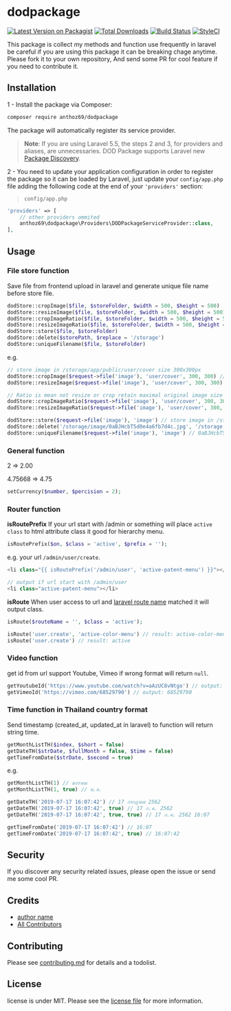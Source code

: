 # dodpackage

[![Latest Version on Packagist][ico-version]][link-packagist]
[![Total Downloads][ico-downloads]][link-downloads]
[![Build Status][ico-travis]][link-travis]
[![StyleCI][ico-styleci]][link-styleci]

This package is collect my methods and function use frequently in laravel be careful if you are using this package it can be breaking chage anytime. Please fork it to your own repository, And send some PR for cool feature if you need to contribute it.

## Installation

1 - Install the package via Composer:

```bash
composer require anthoz69/dodpackage
```

The package will automatically register its service provider.

> **Note**: If you are using Laravel 5.5, the steps 2 and 3, for providers and aliases, are unnecessaries. DOD Package supports Laravel new [Package Discovery](https://laravel.com/docs/5.5/packages#package-discovery).

2 - You need to update your application configuration in order to register the package so it can be loaded by Laravel, just update your `config/app.php` file adding the following code at the end of your `'providers'` section:

> `config/app.php`

```php
'providers' => [
    // other providers ommited
    anthoz69\dodpackage\Providers\DODPackageServiceProvider::class,
],
```

## Usage

### File store function

Save file from frontend upload in laravel and generate unique file name before store file.

```php
dodStore::cropImage($file, $storeFolder, $width = 500, $height = 500)
dodStore::resizeImage($file, $storeFolder, $width = 500, $height = 500)
dodStore::cropImageRatio($file, $storeFolder, $width = 500, $height = 500)
dodStore::resizeImageRatio($file, $storeFolder, $width = 500, $height = 500)
dodStore::store($file, $storeFolder)
dodStore::delete($storePath, $replace = '/storage')
dodStore::uniqueFilename($file, $storeFolder)
```

e.g.
```php
// store image in /storage/app/public/user/cover size 300x300px
dodStore::cropImage($request->file('image'), 'user/cover', 300, 300) // crop image from center
dodStore::resizeImage($request->file('image'), 'user/cover', 300, 300) // force resize image

// Ratio is mean not resize or crop retain maximal original image size
dodStore::cropImageRatio($request->file('image'), 'user/cover', 300, 300) // crop image from center
dodStore::resizeImageRatio($request->file('image'), 'user/cover', 300, 300)

dodStore::store($request->file('image'), 'image') // store image in /storage/app/public/image
dodStore::delete('/storage/image/0aBJHcbT5d0e4a6fb7d4c.jpg', '/storage') // delete file
dodStore::uniqueFilename($request->file('image'), 'image') // 0aBJHcbT5d0e4a6fb7d4c with file extention like 0aBJHcbT5d0e4a6fb7d4c.jpg

```

### General function
2 => 2.00

4.75668 => 4.75

```php
setCurrency($number, $percision = 2);
```

### Router function

**isRoutePrefix** If your url start with /admin or something will place `active class` to html attribute class it good for hierarchy menu.

```php
isRoutePrefix($on, $class = 'active', $prefix = '');
```

e.g. your url `/admin/user/create`.

```php
<li class="{{ isRoutePrefix('/admin/user', 'active-patent-menu') }}"></li>

// output if url start with /admin/user
<li class="active-patent-menu"></li>
```

**isRoute** When user access to url and [laravel route name](https://laravel.com/docs/5.8/routing#named-routes) matched it will output class.

```php
isRoute($routeName = '', $class = 'active');

isRoute('user.create', 'active-color-menu') // result: active-color-menu
isRoute('user.create') // result: active
```

### Video function

get id from url support Youtube, Vimeo if wrong format will return `null`.

```php
getYoutubeId('https://www.youtube.com/watch?v=aAzUC8vNtgo') // output: aAzUC8vNtgo
getVimeoId('https://vimeo.com/68529790') // output: 68529790
```

### Time function in Thailand country format

Send timestamp (created_at, updated_at in laravel) to function will return string time.

```php
getMonthListTH($index, $short = false)
getDateTH($strDate, $fullMonth = false, $time = false)
getTimeFromDate($strDate, $second = true)
```

e.g.

```php
getMonthListTH(1) // มกราคม
getMonthListTH(1, true) // ม.ค.

getDateTH('2019-07-17 16:07:42') // 17 กรกฏาคม 2562
getDateTH('2019-07-17 16:07:42', true) // 17 ก.ค. 2562
getDateTH('2019-07-17 16:07:42', true, true) // 17 ก.ค. 2562 16:07

getTimeFromDate('2019-07-17 16:07:42') // 16:07
getTimeFromDate('2019-07-17 16:07:42', true) // 16:07:42
```

## Security

If you discover any security related issues, please open the issue or send me some cool PR.

## Credits

- [author name][link-author]
- [All Contributors][link-contributors]

## Contributing

Please see [contributing.md](contributing.md) for details and a todolist.

## License

license is under MIT. Please see the [license file](license.md) for more information.

[ico-version]: https://img.shields.io/packagist/v/anthoz69/dodpackage.svg?style=flat-square
[ico-downloads]: https://img.shields.io/packagist/dt/anthoz69/dodpackage.svg?style=flat-square
[ico-travis]: https://img.shields.io/travis/anthoz69/dodpackage/master.svg?style=flat-square
[ico-styleci]: https://styleci.io/repos/170982626/shield

[link-packagist]: https://packagist.org/packages/anthoz69/dodpackage
[link-downloads]: https://packagist.org/packages/anthoz69/dodpackage
[link-travis]: https://travis-ci.org/anthoz69/dodpackage
[link-styleci]: https://styleci.io/repos/170982626
[link-author]: https://github.com/anthoz69
[link-contributors]: ../../contributors
